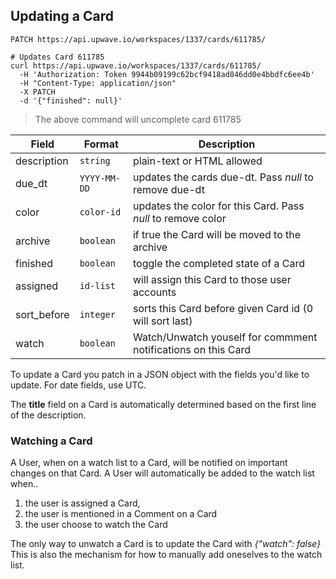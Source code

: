 ## Updating a Card

`PATCH https://api.upwave.io/workspaces/1337/cards/611785/`

```shell
# Updates Card 611785
curl https://api.upwave.io/workspaces/1337/cards/611785/
  -H 'Authorization: Token 9944b09199c62bcf9418ad846dd0e4bbdfc6ee4b'
  -H "Content-Type: application/json"
  -X PATCH
  -d '{"finished": null}'
```

> The above command will uncomplete card 611785

Field | Format | Description
-------- | ----------- | --------------
description | `string` | plain-text or HTML allowed
due_dt | `YYYY-MM-DD` | updates the cards due-dt. Pass *null* to remove due-dt
color | `color-id` | updates the color for this Card. Pass *null* to remove color
archive | `boolean` | if true the Card will be moved to the archive
finished | `boolean` | toggle the completed state of a Card
assigned | `id-list` | will assign this Card to those user accounts
sort_before | `integer` | sorts this Card before given Card id (0 will sort last)
watch | `boolean` | Watch/Unwatch youself for commment notifications on this Card

To update a Card you patch in a JSON object with the fields you'd like to update.
For date fields, use UTC.

<aside class="notice">The <strong>title</strong> field on a Card is automatically determined based on the first line of the description.</aside>


### Watching a Card

A User, when on a watch list to a Card, will be notified on important changes on that Card.
A User will automatically be added to the watch list when..

1. the user is assigned a Card,
2. the user is mentioned in a Comment on a Card
3. the user choose to watch the Card

The only way to unwatch a Card is to update the Card with *{"watch": false}*
This is also the mechanism for how to manually add oneselves to the watch list.
